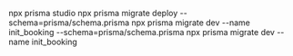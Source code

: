 npx prisma studio
npx prisma migrate deploy --schema=prisma/schema.prisma
npx prisma migrate dev --name init_booking --schema=prisma/schema.prisma
npx prisma migrate dev --name init_booking
